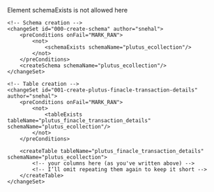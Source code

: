 Element schemaExists is not allowed here
<databaseChangeLog
        xmlns="http://www.liquibase.org/xml/ns/dbchangelog"
        xmlns:xsi="http://www.w3.org/2001/XMLSchema-instance"
        xsi:schemaLocation="http://www.liquibase.org/xml/ns/dbchangelog
         http://www.liquibase.org/xml/ns/dbchangelog/dbchangelog-3.8.xsd">

    <!-- Schema creation -->
    <changeSet id="000-create-schema" author="snehal">
        <preConditions onFail="MARK_RAN">
            <not>
                <schemaExists schemaName="plutus_ecollection"/>
            </not>
        </preConditions>
        <createSchema schemaName="plutus_ecollection"/>
    </changeSet>

    <!-- Table creation -->
    <changeSet id="001-create-plutus-finacle-transaction-details" author="snehal">
        <preConditions onFail="MARK_RAN">
            <not>
                <tableExists tableName="plutus_finacle_transaction_details" schemaName="plutus_ecollection"/>
            </not>
        </preConditions>

        <createTable tableName="plutus_finacle_transaction_details" schemaName="plutus_ecollection">
            <!-- your columns here (as you've written above) -->
            <!-- I’ll omit repeating them again to keep it short -->
        </createTable>
    </changeSet>

</databaseChangeLog>
